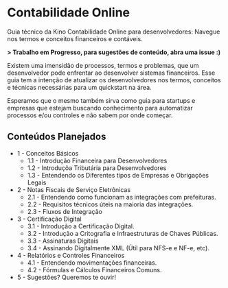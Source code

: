 # Contabilidade Online

Guia técnico da Kino Contabilidade Online para desenvolvedores: Navegue nos termos e conceitos financeiros e contáveis.

**> Trabalho em Progresso, para sugestões de conteúdo, abra uma issue :)**

Existem uma imensidão de processos, termos e problemas, que um desenvolvedor pode enfrentar ao desenvolver sistemas financeiros. Esse guia tem a intenção de atualizar os desenvolvedores nos termos, conceitos e técnicas necessárias para um quickstart na área.

Esperamos que o mesmo também sirva como guia para startups e empresas que estejam buscando conhecimento para automatizar processos e/ou controles e não sabem por onde começar.


## Conteúdos Planejados

- 1 - Conceitos Básicos
  - 1.1 - Introdução Financeira para Desenvolvedores
  - 1.2 - Introduçõa Tributária para Desenvolvedores
  - 1.3 - Entendendo os Diferentes tipos de Empresas e Obrigações Legais
- 2 - Notas Fiscais de Serviço Eletrônicas
  - 2.1 - Entendendo como funcionam as integrações com prefeituras.
  - 2.2 - Requisitos técnicos úteis na maioria das integrações.
  - 2.3 - Fluxos de Integração
- 3 - Certificação Digital
  - 3.1 - Introdução a Certificação Digital.
  - 3.2 - Introdução a Critografia e Infraestruturas de Chaves Públicas.
  - 3.3 - Assinaturas Digitais
  - 3.4 - Assinando Digitalmente XML (Útil para NFS-e e NF-e, etc).
- 4 - Relatórios e Controles Financeiros
  - 4.1 - Entendendo movimentações financeiras.
  - 4.2 - Fórmulas e Cálculos Financeiros Comuns.
- 5 - Sugestões? Queremos te ouvir!

